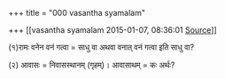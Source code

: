 +++
title = "000 vasantha syamalam"

+++
[[vasantha syamalam	2015-01-07, 08:36:01 [Source](https://groups.google.com/g/samskrita/c/63wroIHIbTU)]]



(१)रामः वनेन वनं गत्वा = साधु वा अथवा वनात् वनं गत्वा इति साधु वा?

(२) आवासः = निवासस्थानम् (गृहम्)। आवासाथम् = कः अर्थः?

